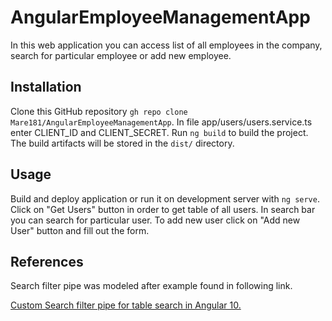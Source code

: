 # AngularEmployeeManagementApp

In this web application you can access list of all employees in the company, search for particular employee or add new employee.

## Installation

Clone this GitHub repository `gh repo clone Mare181/AngularEmployeeManagementApp`.
In file app/users/users.service.ts enter CLIENT_ID and CLIENT_SECRET.
Run `ng build` to build the project. The build artifacts will be stored in the `dist/` directory.

## Usage

Build and deploy application or run it on development server with `ng serve`.
Click on "Get Users" button in order to get table of all users. In search bar you can search for particular user. To add new user click on "Add new User" button and fill out the form.

## References

Search filter pipe was modeled after example found in following link.

[Custom Search filter pipe for table search in Angular 10.](https://jhapriti09.medium.com/custom-search-filter-pipe-for-table-search-in-angular-10-4b8a0f42513d)
